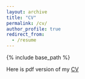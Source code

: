 ```yaml
---
layout: archive
title: "CV"
permalink: /cv/
author_profile: true
redirect_from:
  - /resume
---
```


{% include base_path %}

Here is pdf version of my [CV](http://kaotty.github.io/files/CV.pdf)


